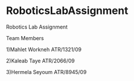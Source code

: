 # RoboticsLabAssignment
Robotics Lab Assignment

Team Members

1)Mahlet Workneh  ATR/1321/09

2)Kaleab Taye     ATR/2066/09

3)Hermela Seyoum  ATR/8945/09
